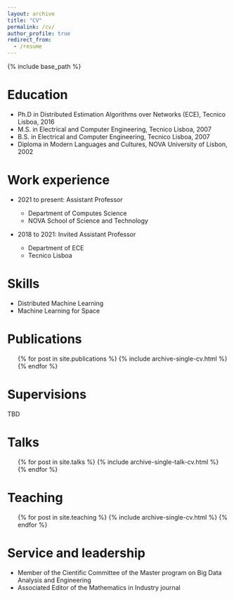 ```yaml
---
layout: archive
title: "CV"
permalink: /cv/
author_profile: true
redirect_from:
  - /resume
---
```


{% include base_path %}

Education
======

* Ph.D in Distributed Estimation Algorithms over Networks (ECE), Tecnico Lisboa, 2016
* M.S. in Electrical and Computer Engineering, Tecnico Lisboa, 2007
* B.S. in Electrical and Computer Engineering, Tecnico Lisboa, 2007
* Diploma in Modern Languages and Cultures, NOVA University of Lisbon, 2002

Work experience
======
* 2021 to present: Assistant Professor
  * Department of Computes Science 
  * NOVA School of Science and Technology
  

* 2018 to 2021: Invited Assistant Professor
  * Department of ECE
  * Tecnico Lisboa
  
Skills
======
* Distributed Machine Learning
* Machine Learning for Space
 
Publications
======
  <ul>{% for post in site.publications %}
    {% include archive-single-cv.html %}
  {% endfor %}</ul>


Supervisions
======
TBD
 
Talks
======
  <ul>{% for post in site.talks %}
    {% include archive-single-talk-cv.html %}
  {% endfor %}</ul>
  
Teaching
======
  <ul>{% for post in site.teaching %}
    {% include archive-single-cv.html %}
  {% endfor %}</ul>
  
Service and leadership
======
* Member of the Cientific Committee of the Master program on Big Data Analysis and Engineering
* Associated Editor of the Mathematics in Industry journal


